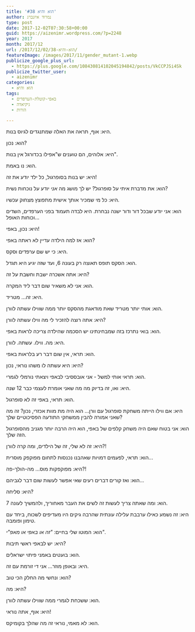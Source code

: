 ```yaml
---
title: 'הוא והיא #38'
author: נמרוד איזנברג
type: post
date: 2017-12-02T07:30:58+00:00
guid: https://aizenimr.wordpress.com/?p=2248
year: 2017
month: 2017/12
url: /2017/12/02/הוא-והיא-38/
featureImage: /images/2017/11/gender_mutant-1.webp
publicize_google_plus_url:
  - https://plus.google.com/108430814102045194842/posts/VkCCPJSi4Sk
publicize_twitter_user:
  - aizenimr
categories:
  - הוא והיא
tags:
  - באפי-קוטלת-הערפדים
  - גיקיאדה
  - הורות

---
```

היא: אוף, תראה את האלה שמתנגדים לגיוס בנות.

הוא: נכון?

היא: אלוהים, הם טוענים ש"אפילו בכדורגל אין בנות".

הוא: נו באמת.

היא: יש בנות בסופרגול, כל ילד יודע את זה!

הוא: את מדברת איתי על סופרגול? יש לך מושג מה _אני_ יודע על נוכחות נשית?

היא: כל מי שמכיר אותך אישית מתפוצץ מצחוק עכשיו.

הוא: אני יודע שבכל דור ודור ישנה נבחרת. היא לבדה תעמוד בפני הערפדים, השדים וכוחות האופל...

היא: נכון, באפי!

הוא: אז למה הילדה עדיין לא ראתה באפי?

היא: כי יש שם ערפדים וסקס.

הוא: הסקס תופס תאוצה רק בעונה 6, ועד שזה יגיע היא תגדל.

היא: אתה אשכרה ישבת וחשבת על זה?

הוא: אני לא משאיר שום דבר ליד המקרה.

היא: זה... מטריד.

הוא: אותי יותר מטריד שאת מודאגת מהסקס יותר ממה שווילו עשתה לוורן.

היא: אתה רוצה להזכיר לי מה ווילו עשתה לוורן?

הוא: בואי נתרכז בזה שמבחינתינו יש הסכמה שהילדה צריכה לראות באפי.

היא: מה. ווילו. עשתה. לוורן.

הוא: תראי, אין שום דבר רע בלראות באפי.

היא: היא עשתה לו משהו נוראי, נכון?

הוא: תראי אותי למשל - אני אובססיבי לבאפי ויצאתי נורמלי לגמרי.

היא: ואו, זה בדיוק מה מה שאני אומרת לעצמי כבר 12 שנה.

הוא: תראי, באפי זה לא סופרגול.

היא: אם ווילו הייתה משחקת סופרגול עם וורן... הוא היה מת מוות אכזרי, נכון? זה מה שאני אמורה להבין ממשחקי התודעה הפסיכוטיים שלך?

הוא: אני בטוח שאם היה משחק קלפים של באפי, הוא היה הרבה יותר מגניב מהסופרגול הזה שלך.

היא: זה לא שלי, זה של הילדים, ומה קרה לוורן?!

הוא: תראי, לפעמים דמויות שאהבנו נכנסות לתחום מפוקפק מוסרית...

היא: מפוקפקות מוס... מה-הולך-פה?!

הוא: ואז קורים דברים רעים שאי אפשר לעשות שום דבר לגביהם...

היא: סליחה?

הוא: ומה שאתה צריך לעשות זה לשים את העבר מאחוריך, ולהמשיך לעונה 7.

היא: זה נשמע כאילו ערבבת עלילה עונתית שהרבה גיקים היו מעדיפים לשכוח, ביחד עם טימון ופומבה.

הוא: המוטו שלי בחיים: _"זה או באפי או מאפ"י"_.

היא: יש לבאפי ראשי תיבות?

הוא: בועטים באמני פיתוי ישראלים.

היא: ובאופן מוזר... אני די זורמת עם זה.

הוא: ונחשי מה החלק הכי טוב?

היא: מה?

הוא: ששכחת לגמרי ממה שווילו עשתה לוורן.

היא: אוף, אתה נוראי!

הוא: לא מאמי, נוראי זה מה שהלך בקומיקס.
